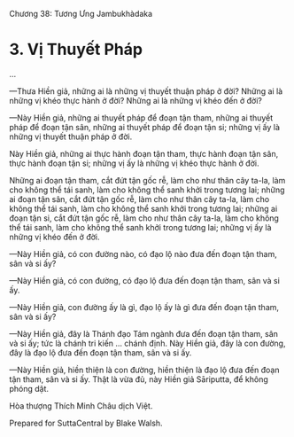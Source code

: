  

Chương 38: Tương Ưng Jambukhàdaka

# 3\. Vị Thuyết Pháp

…

—Thưa Hiền giả, những ai là những vị thuyết thuận pháp ở đời? Những ai là những vị khéo thực hành ở đời? Những ai là những vị khéo đến ở đời?

—Này Hiền giả, những ai thuyết pháp để đoạn tận tham, những ai thuyết pháp để đoạn tận sân, những ai thuyết pháp để đoạn tận si; những vị ấy là những vị thuyết thuận pháp ở đời.

Này Hiền giả, những ai thực hành đoạn tận tham, thực hành đoạn tận sân, thực hành đoạn tận si; những vị ấy là những vị khéo thực hành ở đời.

Những ai đoạn tận tham, cắt đứt tận gốc rễ, làm cho như thân cây ta-la, làm cho không thể tái sanh, làm cho không thể sanh khởi trong tương lai; những ai đoạn tận sân, cắt đứt tận gốc rễ, làm cho như thân cây ta-la, làm cho không thể tái sanh, làm cho không thể sanh khởi trong tương lai; những ai đoạn tận si, cắt đứt tận gốc rễ, làm cho như thân cây ta-la, làm cho không thể tái sanh, làm cho không thể sanh khởi trong tương lai; những vị ấy là những vị khéo đến ở đời.

—Này Hiền giả, có con đường nào, có đạo lộ nào đưa đến đoạn tận tham, sân và si ấy?

—Này Hiền giả, có con đường, có đạo lộ đưa đến đoạn tận tham, sân và si ấy.

—Này Hiền giả, con đường ấy là gì, đạo lộ ấy là gì đưa đến đoạn tận tham, sân và si ấy?

—Này Hiền giả, đây là Thánh đạo Tám ngành đưa đến đoạn tận tham, sân và si ấy; tức là chánh tri kiến … chánh định. Này Hiền giả, đây là con đường, đây là đạo lộ đưa đến đoạn tận tham, sân và si ấy.

—Này Hiền giả, hiền thiện là con đường, hiền thiện là đạo lộ đưa đến đoạn tận tham, sân và si ấy. Thật là vừa đủ, này Hiền giả Sāriputta, để không phóng dật.

Hòa thượng Thích Minh Châu dịch Việt.

Prepared for SuttaCentral by Blake Walsh.